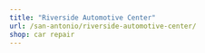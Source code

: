 ```yaml
---
title: "Riverside Automotive Center"
url: /san-antonio/riverside-automotive-center/
shop: car repair
---
```

